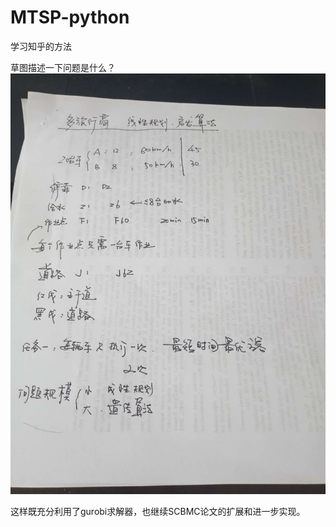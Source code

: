 # MTSP-python
学习知乎的方法

草图描述一下问题是什么？
![avatar](./images/problemState.jpg)

这样既充分利用了gurobi求解器，也继续SCBMC论文的扩展和进一步实现。
